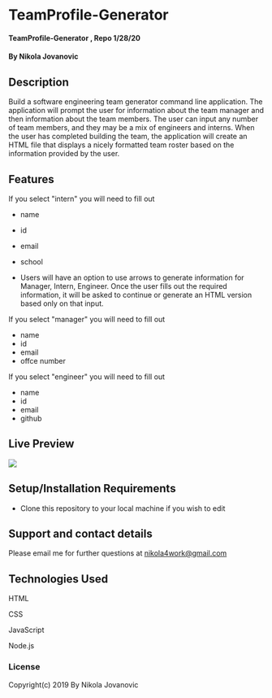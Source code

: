 # TeamProfile-Generator

#### TeamProfile-Generator , Repo 1/28/20

#### By Nikola Jovanovic




## Description

Build a software engineering team generator command line application. The application will prompt the user for information about the team manager and then information about the team members. The user can input any number of team members, and they may be a mix of engineers and interns. When the user has completed building the team, the application will create an HTML file that displays a nicely formatted team roster based on the information provided by the user.




## Features


If you select "intern" you will need to fill out
* name
* id
* email
* school

* Users will have an option to use arrows to generate information for Manager, Intern, Engineer. Once the user fills out the required information, it will be asked to continue or generate an HTML version based only on that input.

If you select "manager" you will need to fill out
* name
* id
* email
* offce number

If you select "engineer" you will need to fill out
* name
* id
* email
* github



## Live Preview



<img src="https://github.com/nikola4work/TeamProfile-Generator/blob/master/images/gif.gif">




## Setup/Installation Requirements

* Clone this repository to your local machine if you wish to edit




## Support and contact details

Please email me for further questions at nikola4work@gmail.com

## Technologies Used

HTML

CSS

JavaScript 

Node.js


### License

Copyright(c) 2019 By Nikola Jovanovic






